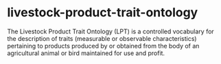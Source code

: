 # livestock-product-trait-ontology

The Livestock Product Trait Ontology (LPT) is a controlled vocabulary for the description of traits (measurable or observable characteristics) pertaining to products produced by or obtained from the body of an agricultural animal or bird maintained for use and profit. 
